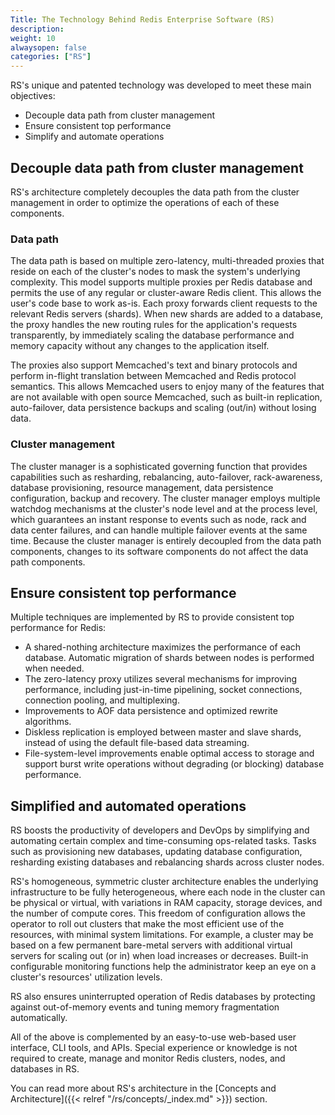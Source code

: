 ```yaml
---
Title: The Technology Behind Redis Enterprise Software (RS)
description: 
weight: 10
alwaysopen: false
categories: ["RS"]
---
```

RS's unique and patented technology was developed to meet these main
objectives:

- Decouple data path from cluster management
- Ensure consistent top performance
- Simplify and automate operations

## Decouple data path from cluster management

RS's architecture completely decouples the data path from the cluster
management in order to optimize the operations of each of these
components.

### Data path

The data path is based on multiple zero-latency, multi-threaded proxies
that reside on each of the cluster's nodes to mask the system's
underlying complexity. This model supports multiple proxies per Redis
database and permits the use of any regular or cluster-aware Redis
client. This allows the user's code base to work as-is. Each proxy
forwards client requests to the relevant Redis servers (shards). When
new shards are added to a database, the proxy handles the new routing
rules for the application's requests transparently, by immediately
scaling the database performance and memory capacity without any changes
to the application itself.

The proxies also support Memcached's text and binary protocols and
perform in-flight translation between Memcached and Redis protocol
semantics. This allows Memcached users to enjoy many of the features
that are not available with open source Memcached, such as built-in
replication, auto-failover, data persistence backups and scaling
(out/in) without losing data.

### Cluster management

The cluster manager is a sophisticated governing function that provides
capabilities such as resharding, rebalancing, auto-failover,
rack-awareness, database provisioning, resource management, data
persistence configuration, backup and recovery. The cluster manager
employs multiple watchdog mechanisms at the cluster's node level and at
the process level, which guarantees an instant response to events such
as node, rack and data center failures, and can handle multiple failover
events at the same time. Because the cluster manager is entirely
decoupled from the data path components, changes to its software
components do not affect the data path components.

## Ensure consistent top performance

Multiple techniques are implemented by RS to provide consistent top
performance for Redis:

- A shared-nothing architecture maximizes the performance of each
    database. Automatic migration of shards between nodes is performed
    when needed.
- The zero-latency proxy utilizes several mechanisms for improving
    performance, including just-in-time pipelining, socket connections,
    connection pooling, and multiplexing.
- Improvements to AOF data persistence and optimized rewrite
    algorithms.
- Diskless replication is employed between master and slave shards,
    instead of using the default file-based data streaming.
- File-system-level improvements enable optimal access to storage and
    support burst write operations without degrading (or blocking)
    database performance.

## Simplified and automated operations

RS boosts the productivity of developers and DevOps by simplifying and
automating certain complex and time-consuming ops-related tasks. Tasks
such as provisioning new databases, updating database configuration,
resharding existing databases and rebalancing shards across cluster
nodes.

RS's homogeneous, symmetric cluster architecture enables the underlying
infrastructure to be fully heterogeneous, where each node in the cluster
can be physical or virtual, with variations in RAM capacity, storage
devices, and the number of compute cores. This freedom of configuration
allows the operator to roll out clusters that make the most efficient
use of the resources, with minimal system limitations. For example, a
cluster may be based on a few permanent bare-metal servers with
additional virtual servers for scaling out (or in) when load increases
or decreases. Built-in configurable monitoring functions help the
administrator keep an eye on a cluster's resources' utilization levels.

RS also ensures uninterrupted operation of Redis databases by protecting
against out-of-memory events and tuning memory fragmentation
automatically.

All of the above is complemented by an easy-to-use web-based user
interface, CLI tools, and APIs. Special experience or knowledge is not
required to create, manage and monitor Redis clusters, nodes, and
databases in RS.

You can read more about RS's architecture in the [Concepts and
Architecture]({{< relref "/rs/concepts/_index.md" >}})
section.
